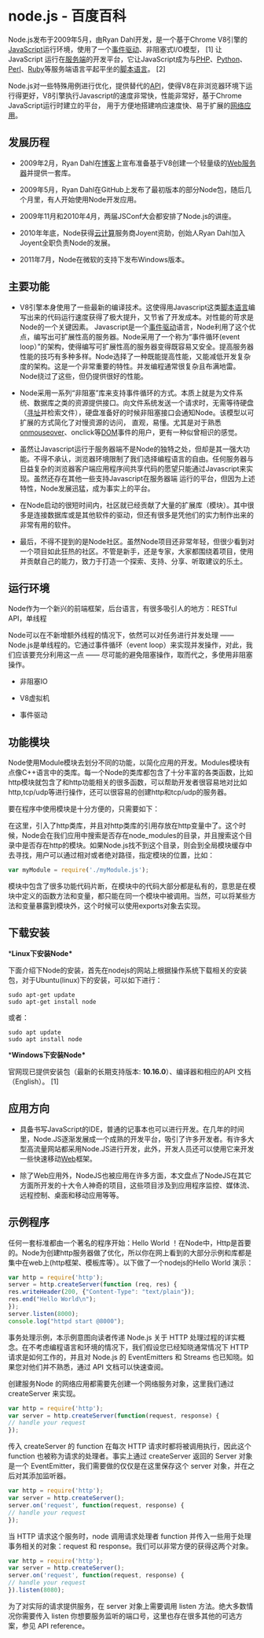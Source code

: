 # node.js - 百度百科

Node.js发布于2009年5月，由Ryan Dahl开发，是一个基于Chrome V8引擎的[JavaScript](https://baike.baidu.com/item/JavaScript/321142)运行环境，使用了一个[事件驱动](https://baike.baidu.com/item/事件驱动/9597519)、非阻塞式I/O模型， [1] 让JavaScript 运行在[服务端](https://baike.baidu.com/item/服务端/6492316)的开发平台，它让JavaScript成为与[PHP](https://baike.baidu.com/item/PHP/9337)、[Python](https://baike.baidu.com/item/Python/407313)、[Perl](https://baike.baidu.com/item/Perl/851577)、[Ruby](https://baike.baidu.com/item/Ruby/11419)等服务端语言平起平坐的[脚本语言](https://baike.baidu.com/item/脚本语言/1379708)。 [2] 

Node.js对一些特殊用例进行优化，提供替代的[API](https://baike.baidu.com/item/API/10154)，使得V8在非浏览器环境下运行得更好，V8引擎执行Javascript的速度非常快，性能非常好，基于Chrome JavaScript运行时建立的平台， 用于方便地搭建响应速度快、易于扩展的[网络应用](https://baike.baidu.com/item/网络应用/2196523)。

## 发展历程

- 2009年2月，Ryan Dahl在[博客](https://baike.baidu.com/item/博客/124)上宣布准备基于V8创建一个轻量级的[Web服务器](https://baike.baidu.com/item/Web服务器)并提供一套库。

- 2009年5月，Ryan Dahl在GitHub上发布了最初版本的部分Node包，随后几个月里，有人开始使用Node开发应用。

- 2009年11月和2010年4月，两届JSConf大会都安排了Node.js的讲座。

- 2010年年底，Node获得[云计算](https://baike.baidu.com/item/云计算)服务商Joyent资助，创始人Ryan Dahl加入Joyent全职负责Node的发展。

- 2011年7月，Node在微软的支持下发布Windows版本。

## 主要功能

- V8引擎本身使用了一些最新的编译技术。这使得用Javascript这类[脚本语言](https://baike.baidu.com/item/脚本语言)编写出来的代码运行速度获得了极大提升，又节省了开发成本。对性能的苛求是Node的一个关键因素。 Javascript是一个[事件驱动](https://baike.baidu.com/item/事件驱动)语言，Node利用了这个优点，编写出可扩展性高的服务器。Node采用了一个称为“事件循环(event loop）”的架构，使得编写可扩展性高的服务器变得既容易又安全。提高服务器性能的技巧有多种多样。Node选择了一种既能提高性能，又能减低开发复杂度的架构。这是一个非常重要的特性。并发编程通常很复杂且布满地雷。Node绕过了这些，但仍提供很好的性能。

- Node采用一系列“非阻塞”库来支持事件循环的方式。本质上就是为文件系统、数据库之类的资源提供接口。向文件系统发送一个请求时，无需等待硬盘（[寻址](https://baike.baidu.com/item/寻址)并检索文件），硬盘准备好的时候非阻塞接口会通知Node。该模型以可扩展的方式简化了对慢资源的访问， 直观，易懂。尤其是对于熟悉[onmouseover](https://baike.baidu.com/item/onmouseover)、onclick等[DOM](https://baike.baidu.com/item/DOM/50288)事件的用户，更有一种似曾相识的感觉。

- 虽然让Javascript运行于服务器端不是Node的独特之处，但却是其一强大功能。不得不承认，浏览器环境限制了我们选择编程语言的自由。任何服务器与日益复杂的浏览器客户端应用程序间共享代码的愿望只能通过Javascript来实现。虽然还存在其他一些支持Javascript在服务器端 运行的平台，但因为上述特性，Node发展迅猛，成为事实上的平台。

- 在Node启动的很短时间内，社区就已经贡献了大量的扩展库（模块）。其中很多是连接数据库或是其他软件的驱动，但还有很多是凭他们的实力制作出来的非常有用的软件。

- 最后，不得不提到的是Node社区。虽然Node项目还非常年轻，但很少看到对一个项目如此狂热的社区。不管是新手，还是专家，大家都围绕着项目，使用并贡献自己的能力，致力于打造一个探索、支持、分享、听取建议的乐土。

## 运行环境

Node作为一个新兴的前端框架，后台语言，有很多吸引人的地方：RESTful API，单线程

Node可以在不新增额外线程的情况下，依然可以对任务进行并发处理 —— Node.js是单线程的。它通过事件循环（event loop）来实现并发操作，对此，我们应该要充分利用这一点 —— 尽可能的避免阻塞操作，取而代之，多使用非阻塞操作。

- 非阻塞IO

- V8虚拟机

- 事件驱动

## 功能模块

Node使用Module模块去划分不同的功能，以简化应用的开发。Modules模块有点像C++语言中的类库。每一个Node的类库都包含了十分丰富的各类函数，比如http模块就包含了和http功能相关的很多函数，可以帮助开发者很容易地对比如http,tcp/udp等进行操作，还可以很容易的创建http和tcp/udp的服务器。

要在程序中使用模块是十分方便的，只需要如下：

在这里，引入了http类库，并且对http类库的引用存放在http变量中了。这个时候，Node会在我们应用中搜索是否存在node_modules的目录，并且搜索这个目录中是否存在http的模块。如果Node.js找不到这个目录，则会到全局模块缓存中去寻找，用户可以通过相对或者绝对路径，指定模块的位置，比如：

```js
var myModule = require('./myModule.js');
```

模块中包含了很多功能代码片断，在模块中的代码大部分都是私有的，意思是在模块中定义的函数方法和变量，都只能在同一个模块中被调用。当然，可以将某些方法和变量暴露到模块外，这个时候可以使用exports对象去实现。

## 下载安装

***Linux下安装Node\***

下面介绍下Node的安装，首先在nodejs的网站上根据操作系统下载相关的安装包，对于Ubuntu(linux)下的安装，可以如下进行：

```shell
sudo apt-get update
sudo apt-get install node
```

或者：

```shell
sudo apt update
sudo apt install node
```

***Windows下安装Node\***

官网现已提供安装包（最新的长期支持版本: **10.16.0**）、编译器和相应的API 文档（English）。 [1] 

## 应用方向

- 具备书写JavaScript的IDE，普通的记事本也可以进行开发。在几年的时间里，Node.JS逐渐发展成一个成熟的开发平台，吸引了许多开发者。有许多大型高流量网站都采用Node.JS进行开发，此外，开发人员还可以使用它来开发一些快速移动[Web](https://baike.baidu.com/item/Web/150564)框架。

- 除了Web应用外，NodeJS也被应用在许多方面，本文盘点了NodeJS在其它方面所开发的十大令人神奇的项目，这些项目涉及到应用程序监控、媒体流、远程控制、桌面和移动应用等等。

## 示例程序

任何一套标准都由一个著名的程序开始：Hello World ！在Node中，Http是首要的。Node为创建http服务器做了优化，所以你在网上看到的大部分示例和库都是集中在web上(http框架、模板库等）。以下做了一个nodejs的Hello World 演示：

```js
var http = require('http');
server = http.createServer(function (req, res) {
res.writeHeader(200, {"Content-Type": "text/plain"});
res.end("Hello World\n");
});
server.listen(8000);
console.log("httpd start @8000");
```

事务处理示例，本示例意图向读者传递 Node.js 关于 HTTP 处理过程的详实概念。在不考虑编程语言和环境的情况下，我们假设您已经知晓通常情况下 HTTP 请求是如何工作的，并且对 Node.js 的 EventEmitters 和 Streams 也已知晓。如果您对他们并不熟悉，通过 API 文档可以快速查阅。

创建服务Node 的网络应用都需要先创建一个网络服务对象，这里我们通过 createServer 来实现。

```js
var http = require('http');
var server = http.createServer(function(request, response) {   
// handle your request
});
```

传入 createServer 的 function 在每次 HTTP 请求时都将被调用执行，因此这个 function 也被称为请求的处理者。事实上通过 createServer 返回的 Server 对象是一个 EventEmitter，我们需要做的仅仅是在这里保存这个 server 对象，并在之后对其添加监听器。

```js
var http = require('http');
var server = http.createServer(); 
server.on('request', function(request, response) {
// handle your request
});
```

当 HTTP 请求这个服务时，node 调用请求处理者 function 并传入一些用于处理事务相关的对象：request 和 response。我们可以非常方便的获得这两个对象。

```js
var http = require('http');
var server = http.createServer(); 
server.on('request', function(request, response) {
// handle your request
}).listen(8080); 
```

为了对实际的请求提供服务，在 server 对象上需要调用 listen 方法。绝大多数情况你需要传入 listen 你想要服务监听的端口号，这里也存在很多其他的可选方案，参见 API reference。